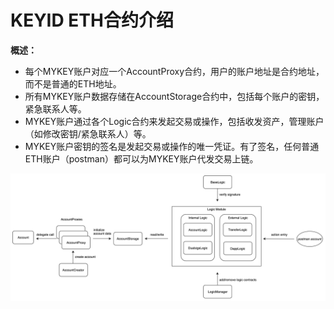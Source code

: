 # KEYID ETH合约介绍

**概述：**

* 每个MYKEY账户对应一个AccountProxy合约，用户的账户地址是合约地址，而不是普通的ETH地址。
* 所有MYKEY账户数据存储在AccountStorage合约中，包括每个账户的密钥，紧急联系人等。
* MYKEY账户通过各个Logic合约来发起交易或操作，包括收发资产，管理账户（如修改密钥/紧急联系人）等。
* MYKEY账户密钥的签名是发起交易或操作的唯一凭证。有了签名，任何普通ETH账户（postman）都可以为MYKEY账户代发交易上链。

![](../../.gitbook/assets/image%20%289%29.png)



